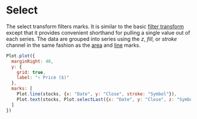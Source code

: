 # Select

The select transform filters marks. It is similar to the basic [filter transform](/@observablehq/plot-transforms?collection=@observablehq/plot) except that it provides convenient shorthand for pulling a single value out of each series. The data are grouped into series using the *z*, *fill*, or *stroke* channel in the same fashion as the [area](/@observablehq/plot-area?collection=@observablehq/plot) and [line](/@observablehq/plot-line?collection=@observablehq/plot) marks.

<!-- stocks = (await Promise.all([FileAttachment("aapl.csv"), FileAttachment("amzn.csv"), FileAttachment("goog.csv"), FileAttachment("ibm.csv")]
  .map(async file => [file.name.slice(0, -4).toUpperCase(), await file.csv({typed: "true"})])))
  .flatMap(([Symbol, data]) => data.map(d => ({Symbol, ...d}))) -->

```js
Plot.plot({
  marginRight: 40,
  y: {
    grid: true,
    label: "↑ Price ($)"
  },
  marks: [
    Plot.line(stocks, {x: "Date", y: "Close", stroke: "Symbol"}),
    Plot.text(stocks, Plot.selectLast({x: "Date", y: "Close", z: "Symbol", text: "Symbol", textAnchor: "start", dx: 3}))
  ]
})
```
